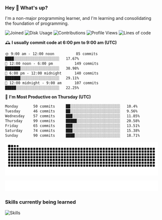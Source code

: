 ### Hey :wave: What's up?

I'm a non-major programming learner, and I'm learning and consolidating the foundation of programming.

<!--START_SECTION:waka-->
![Joined](http://img.shields.io/badge/Joined-6%20years%20ago-6D67E4?style=flat&labelColor=453C67)
![Disk Usage](http://img.shields.io/badge/Github%27s%20Storage-592.2%20MB-FD841F?style=flat&labelColor=E14D2A)
![Contributions](http://img.shields.io/badge/Contributions%20in%202023-89-7DCE13?style=flat&labelColor=2B7A0B)
![Profile Views](http://img.shields.io/badge/Profile%20Views-2-3AB4F2?style=flat&labelColor=0078AA)
![Lines of code](https://img.shields.io/badge/Lines%20of%20code-2%20Million%20Lines%20of%20code-FF8B8B?style=flat&labelColor=EB4747)

🕰️ **I usually commit code at 6:00 pm to 9:00 am (UTC)** 

```text
🌞 9:00 am - 12:00 noon          85 commits     ████░░░░░░░░░░░░░░░░░░░░░   17.67% 
🌆 12:00 noon - 6:00 pm          149 commits    ███████░░░░░░░░░░░░░░░░░░   30.98% 
🌃 6:00 pm - 12:00 midnight      140 commits    ███████░░░░░░░░░░░░░░░░░░   29.11% 
🌙 12:00 midnight - 9:00 am      107 commits    █████░░░░░░░░░░░░░░░░░░░░   22.25%
```
📅 **I'm Most Productive on Thursday (UTC)** 

```text
Monday       50 commits     ██░░░░░░░░░░░░░░░░░░░░░░░   10.4% 
Tuesday      46 commits     ██░░░░░░░░░░░░░░░░░░░░░░░   9.56% 
Wednesday    57 commits     ███░░░░░░░░░░░░░░░░░░░░░░   11.85% 
Thursday     99 commits     █████░░░░░░░░░░░░░░░░░░░░   20.58% 
Friday       65 commits     ███░░░░░░░░░░░░░░░░░░░░░░   13.51% 
Saturday     74 commits     ███░░░░░░░░░░░░░░░░░░░░░░   15.38% 
Sunday       90 commits     ████░░░░░░░░░░░░░░░░░░░░░   18.71%
```

<!--END_SECTION:waka-->

![Snake animation](https://raw.githubusercontent.com/dirname/dirname/output/snake.svg)

![metrics](github-metrics.svg)

### Skills currently being learned

![Skills](https://skillicons.dev/icons?i=linux,rust,go,solidity,typescript,bash,git,postgres,mysql,redis,mongo,docker,kubernetes,grafana,prometheus)

